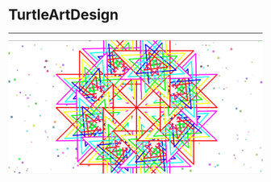 # TurtleArtDesign
<hr>
<img src= "https://github.com/enazginov6860/TurtleArtDesign/blob/master/screenshotofturtleproject.png">
